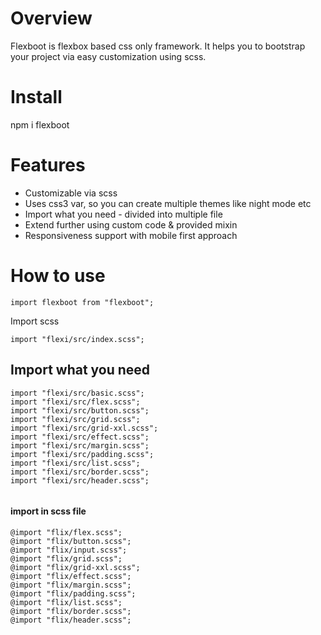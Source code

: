 # Overview

Flexboot is flexbox based css only framework. It helps you to bootstrap your project via easy customization using scss.

# Install

npm i flexboot

# Features

* Customizable via scss
* Uses css3 var, so you can create multiple themes like night mode etc
* Import what you need - divided into multiple file
* Extend further using custom code & provided mixin
* Responsiveness support with mobile first approach

# How to use

```
import flexboot from "flexboot";

```

Import scss

```
import "flexi/src/index.scss";

```

## Import what you need

```
import "flexi/src/basic.scss";
import "flexi/src/flex.scss";
import "flexi/src/button.scss";
import "flexi/src/grid.scss";
import "flexi/src/grid-xxl.scss";
import "flexi/src/effect.scss";
import "flexi/src/margin.scss";
import "flexi/src/padding.scss";
import "flexi/src/list.scss";
import "flexi/src/border.scss";
import "flexi/src/header.scss";


```

#### import in scss file

```
@import "flix/flex.scss";
@import "flix/button.scss";
@import "flix/input.scss";
@import "flix/grid.scss";
@import "flix/grid-xxl.scss";
@import "flix/effect.scss";
@import "flix/margin.scss";
@import "flix/padding.scss";
@import "flix/list.scss";
@import "flix/border.scss";
@import "flix/header.scss";

```